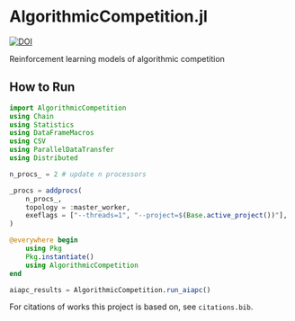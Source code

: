 # AlgorithmicCompetition.jl

[![DOI](https://zenodo.org/badge/570286360.svg)](https://zenodo.org/badge/latestdoi/570286360)

Reinforcement learning models of algorithmic competition

## How to Run

```julia
import AlgorithmicCompetition
using Chain
using Statistics
using DataFrameMacros
using CSV
using ParallelDataTransfer
using Distributed

n_procs_ = 2 # update n processors

_procs = addprocs(
    n_procs_,
    topology = :master_worker,
    exeflags = ["--threads=1", "--project=$(Base.active_project())"],
)

@everywhere begin
    using Pkg
    Pkg.instantiate()
    using AlgorithmicCompetition
end

aiapc_results = AlgorithmicCompetition.run_aiapc()
```

For citations of works this project is based on, see `citations.bib`.
